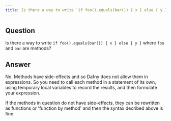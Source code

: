 ```yaml
---
title: Is there a way to write `if foo().equals(bar()) { x } else { y }` where `foo` and `bar` are methods?
---
```


## Question

Is there a way to write `if foo().equals(bar()) { x } else { y }` where `foo` and `bar` are methods?

## Answer

No. Methods have side-effects and so Dafny does not allow them in expressions.
So you need to call each method in a statement of its own, using temporary local variables to record the results,
and then formulate your expression.

If the methods in question do not have side-effects, they can be rewritten as functions or 'function by method'
and then the syntax decribed above is fine.
